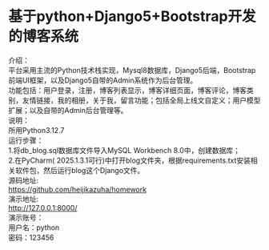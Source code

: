 # 基于python+Django5+Bootstrap开发的博客系统
介绍：  
平台采用主流的Python技术栈实现，Mysql8数据库，Django5后端，Bootstrap前端UI框架，以及Django5自带的Admin系统作为后台管理。  
功能包括：用户登录，注册，博客列表显示，博客详细页面，博客评论，博客类别，友情链接，我的相册，关于我，留言功能；包括全局上线文自定义；用户模型扩展；以及自带的Admin后台管理等。  
说明：  
所用Python3.12.7  
运行步骤：  
1.将db_blog.sql数据库文件导入MySQL Workbench 8.0中，创建数据库；  
2.在PyCharm( 2025.1.3.1可行)中打开blog文件夹，根据requirements.txt安装相关软件包，然后运行blog这个Django文件。  
源码地址:  
https://github.com/heijikazuha/homework  
演示地址:  
http://127.0.0.1:8000/  
演示账号：  
用户名：python  
密码：123456  
